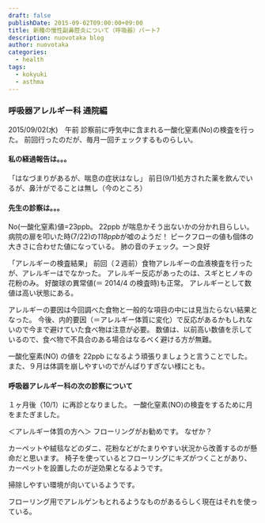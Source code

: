 ```yaml
---
draft: false
publishDate: 2015-09-02T09:00:00+09:00
title: 新種の慢性副鼻腔炎について（呼吸器）パート7
description: nuovotaka blog
author: nuovotaka
categories:
  - health
tags:
  - kokyuki
  - asthma
---
```


### 呼吸器アレルギー科 通院編

2015/09/02(水)　午前
診察前に呼気中に含まれる一酸化窒素(No)の検査を行った。
前回行ったのだが、毎月一回チェックするものらしい。

#### 私の経過報告は。。。

「はなづまりがあるが、喘息の症状はなし」
前日(9/1)処方された薬を飲んでいるが、鼻汁がでることは無し（今のところ）

#### 先生の診察は。。。

No(一酸化窒素)値=23ppb。
22ppb が喘息かそう出ないかの分かれ目らしい。
病院の扉を叩いた時(7/22)の*118ppb*が嘘のようだ！
ピークフローの値も個体の大きさに合わせた値になっている。
肺の音のチェック。ー＞良好

「アレルギーの検査結果」
前回（２週前）食物アレルギーの血液検査を行ったが、アレルギーはでなかった。
アレルギー反応があったのは、スギとヒノキの花粉のみ。
好酸球の異常値(＝ 2014/4 の検査時)も正常。
アレルギーとして数値は高い状態にある。

アレルギーの要因は今回調べた食物と一般的な項目の中には見当たらない結果となった。
今後、内的要因（＝アレルギー体質に変化）で反応があるかもしれないので今まで避けていた食べ物は注意が必要。
数値は、以前高い数値を示しているので、食べ物で不具合のある場合はなるべく避ける方が無難。

一酸化窒素(NO) の値を 22ppb になるよう頑張りましょうと言うことでした。
また、９月は体調を崩しやすいのでがんばりすぎない様にとも。

#### 呼吸器アレルギー科の次の診察について

１ヶ月後（10/1）に再診となりました。
一酸化窒素(NO)の検査をするために月をまたぎました。

＜アレルギー体質の方へ＞
フローリングがお勧めです。
なぜか？

カーペットや絨毯などのダニ、花粉などがたまりやすい状況から改善するのが懸命だと思います。
椅子を使っているとフローリングにキズがつくことがあり、カーペットを設置したのが逆効果となるようです。

掃除しやすい環境が向いているようです。

フローリング用でアレルゲンもとれるようなものがあるらしく現在はそれを使っている。
